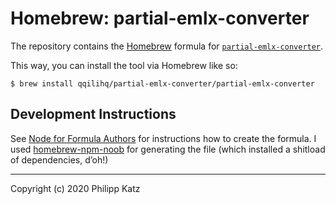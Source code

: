 # Homebrew: partial-emlx-converter

The repository contains the [Homebrew](https://brew.sh) formula for [`partial-emlx-converter`](https://github.com/qqilihq/partial-emlx-converter).

This way, you can install the tool via Homebrew like so:

```shell
$ brew install qqilihq/partial-emlx-converter/partial-emlx-converter
```

## Development Instructions

See [Node for Formula Authors](https://docs.brew.sh/Node-for-Formula-Authors) for instructions how to create the formula. I used [homebrew-npm-noob](https://github.com/zmwangx/homebrew-npm-noob) for generating the file (which installed a shitload of dependencies, d’oh!)

---

Copyright (c) 2020 Philipp Katz
